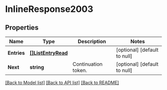 # InlineResponse2003

## Properties
Name | Type | Description | Notes
------------ | ------------- | ------------- | -------------
**Entries** | [**[]ListEntryRead**](list_entry_read.md) |  | [optional] [default to null]
**Next** | **string** | Continuation token. | [optional] [default to null]

[[Back to Model list]](../README.md#documentation-for-models) [[Back to API list]](../README.md#documentation-for-api-endpoints) [[Back to README]](../README.md)

